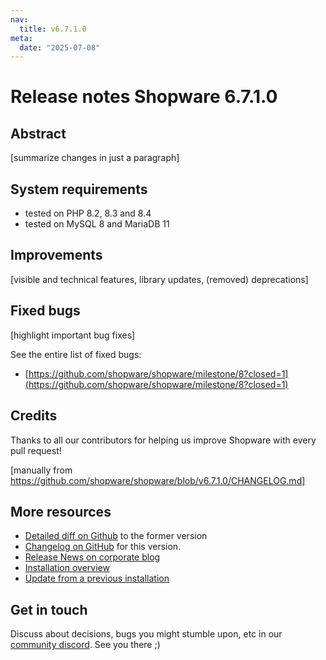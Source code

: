 ```yaml
---
nav:
  title: v6.7.1.0
meta:
  date: "2025-07-08"
---
```

# Release notes Shopware 6.7.1.0

## Abstract

[summarize changes in just a paragraph]

## System requirements

* tested on PHP 8.2, 8.3 and 8.4
* tested on MySQL 8 and MariaDB 11

## Improvements

[visible and technical features, library updates, (removed) deprecations]

## Fixed bugs

[highlight important bug fixes]

See the entire list of fixed bugs:
* [https://github.com/shopware/shopware/milestone/8?closed=1](https://github.com/shopware/shopware/milestone/8?closed=1)

## Credits

Thanks to all our contributors for helping us improve Shopware with every pull request!

[manually from https://github.com/shopware/shopware/blob/v6.7.1.0/CHANGELOG.md]

## More resources

* [Detailed diff on Github](https://github.com/shopware/shopware/compare/v6.7.0.1...v6.7.1.0) to the former version
* [Changelog on GitHub](https://github.com/shopware/shopware/blob/v6.7.1.0/CHANGELOG.md) for this version.
* [Release News on corporate blog](https://www.shopware.com/en/news/shopware-6-release-news-july-2025/)
* [Installation overview](https://developer.shopware.com/docs/guides/installation/)
* [Update from a previous installation](https://developer.shopware.com/docs/guides/installation/template.html#update-shopware)

## Get in touch

Discuss about decisions, bugs you might stumble upon, etc in our [community discord](https://discord.gg/ncfNP3xT). See you there ;)